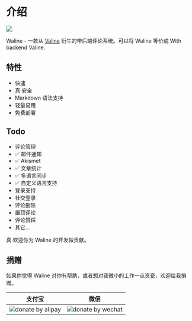 # 介绍
![](https://img.shields.io/npm/v/@waline/client?color=blue&logo=npm&style=flat-square)   

Waline - 一款从 [Valine](https://valine.js.org) 衍生的带后端评论系统。可以将 Waline 等价成 With backend Valine.

## 特性

- 快速
- 真·安全
- Markdown 语法支持
- 轻量易用
- 免费部署

## Todo

- 评论管理
- ✅ 邮件通知
- ✅ Akismet 
- ✅ 文章统计
- ✅ 多语言同步
- ✅ 自定义语言支持
- 登录支持
- 社交登录
- 评论删除
- 置顶评论
- 评论赞踩
- 其它...

真·欢迎你为 Waline 的开发做贡献。

## 捐赠

如果你觉得 Waline 对你有帮助，或者想对我微小的工作一点资瓷，欢迎给我捐赠。

| 支付宝 | 微信 |
|:-------:|:------:|
| ![donate by alipay](https://p5.ssl.qhimg.com/t013f422b5b319becbb.png) | ![donate by wechat](https://p4.ssl.qhimg.com/t0142965a40989b8d7a.png) | 